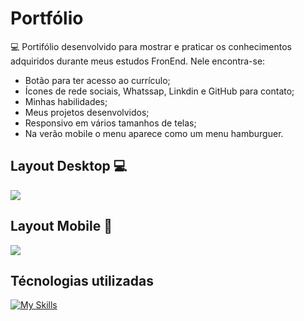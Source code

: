# Portfólio

💻 Portifólio desenvolvido para mostrar e praticar os conhecimentos adquiridos durante meus estudos FronEnd.
Nele encontra-se:
- Botão para ter acesso ao currículo;
- Ícones de rede sociais, Whatssap, Linkdin e GitHub para contato;
- Minhas habilidades;
- Meus projetos desenvolvidos;
- Responsivo em vários tamanhos de telas;
- Na verão mobile o menu aparece como um menu hamburguer.

## Layout Desktop 💻

<img src="./src/imagens-projetos/Animação-layou-desktop.gif">

## Layout Mobile 📱

<img src="./src/imagens-projetos/">

## Técnologias utilizadas

[![My Skills](https://skillicons.dev/icons?i=html,css)](https://skillicons.dev)